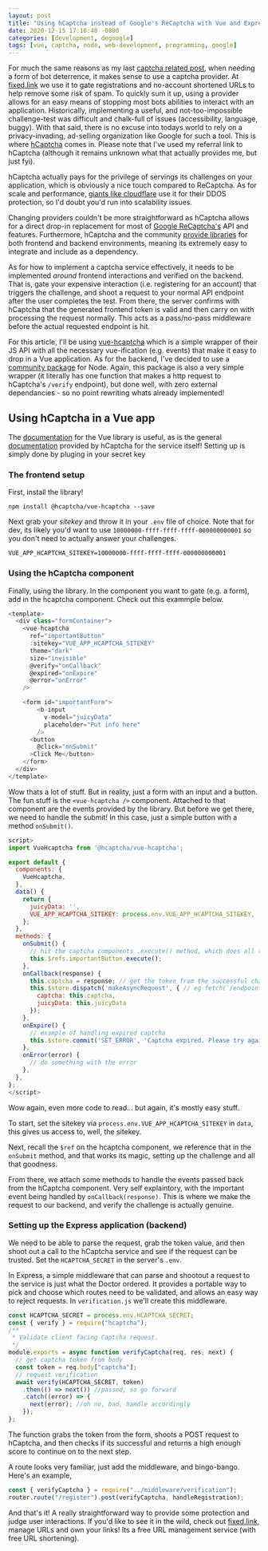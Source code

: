 ```yaml
---
layout: post
title: "Using hCaptcha instead of Google's ReCaptcha with Vue and Express"
date: 2020-12-15 17:10:48 -0800
categories: [development, degoogle]
tags: [vue, captcha, node, web-development, programming, google]
---
```


For much the same reasons as my last [captcha related post](/development/opinion/2020/03/06/google-captcha-express-js.html), when needing a form of bot deterrence, it makes sense to use a captcha provider. At [fixed.link](https://fixed.link) we use it to gate registrations and no-account shortened URLs to help remove some risk of spam. To quickly sum it up, using a provider allows for an easy means of stopping most bots abilities to interact with an application. Historically, implementing a useful, and not-too-impossible challenge-test was difficult and chalk-full of issues (accessibility, language, buggy). With that said, there is no excuse into todays world to rely on a privacy-invading, ad-selling organization like Google for such a tool. This is where [hCaptcha](https://hCaptcha.com/?r=1d541b532693) comes in. Please note that I've used my referral link to hCaptcha (although it remains unknown what that actually provides me, but just fyi).

hCaptcha actually pays for the privilege of servings its challenges on your application, which is obviously a nice touch compared to ReCaptcha. As for scale and performance, [giants like cloudflare](https://blog.cloudflare.com/moving-from-recaptcha-to-hcaptcha/) use it for their DDOS protection, so I'd doubt you'd run into scalability issues.

Changing providers couldn't be more straightforward as hCaptcha allows for a direct drop-in replacement for most of [Google ReCaptcha's](https://developers.google.com/recaptcha/) API and features. Furthermore, hCaptcha and the community [provide libraries](https://github.com/hCaptcha) for both frontend and backend environments, meaning its extremely easy to integrate and include as a dependency.

As for how to implement a captcha service effectively, it needs to be implemented _around_ frontend interactions and verified on the backend. That is, gate your expensive interaction (i.e. registering for an account) that triggers the challenge, and shoot a request to your normal API endpoint after the user completes the test. From there, the server confirms with hCaptcha that the generated frontend token is valid and then carry on with processing the request normally. This acts as a pass/no-pass middleware before the actual requested endpoint is hit.

For this article, I'll be using [vue-hcaptcha](https://github.com/hCaptcha/vue-hcaptcha) which is a simple wrapper of their JS API with all the necessary vue-ification (e.g. events) that make it easy to drop in a Vue application. As for the backend, I've decided to use a [community package](https://github.com/vastus/node-hcaptcha) for Node. Again, this package is also a very simple wrapper (it literally has one function that makes a http request to hCaptcha's `/verify` endpoint), but done well, with zero external dependancies - so no point rewriting whats already implemented!

## Using hCaptcha in a Vue app

The [documentation](https://github.com/hCaptcha/vue-hcaptcha) for the Vue library is useful, as is the general [documentation](https://docs.hcaptcha.com/) provided by hCaptcha for the service itself! Setting up is simply done by pluging in your secret key

### The frontend setup

First, install the library!

`npm install @hcaptcha/vue-hcaptcha --save`

Next grab your _sitekey_ and throw it in your `.env` file of choice. Note that for dev, its likely you'd want to use `10000000-ffff-ffff-ffff-000000000001` so you don't need to actually answer your challenges.

```env
VUE_APP_HCAPTCHA_SITEKEY=10000000-ffff-ffff-ffff-000000000001
```

### Using the hCaptcha component

Finally, using the library. In the component you want to gate (e.g. a form), add in the hcaptcha component. Check out this exammple below.

```js
<template>
  <div class="formContainer">
    <vue-hcaptcha
      ref="importantButton"
      :sitekey="VUE_APP_HCAPTCHA_SITEKEY"
      theme="dark"
      size="invisible"
      @verify="onCallback"
      @expired="onExpire"
      @error="onError"
    />

    <form id="importantForm">
        <b-input
          v-model="juicyData"
          placeholder="Put info here"
        />
      <button
        @click="onSubmit"
      >Click Me</button>
    </form>
  </div>
</template>
```

Wow thats a lot of stuff. But in reality, just a form with an input and a button. The fun stuff is the `<vue-hcaptcha />` component. Attached to that component are the events provided by the library. But before we get there, we need to handle the submit! In this case, just a simple button with a method `onSubmit()`.

```js
script>
import VueHcaptcha from '@hcaptcha/vue-hcaptcha';

export default {
  components: {
    VueHcaptcha,
  },
  data() {
    return {
      juicyData: '',
      VUE_APP_HCAPTCHA_SITEKEY: process.env.VUE_APP_HCAPTCHA_SITEKEY,
    };
  },
  methods: {
    onSubmit() {
      // hit the captcha components .execute() method, which does all the heavy lifting
      this.$refs.importantButton.execute();
    },
    onCallback(response) {
      this.captcha = response; // get the token from the successful challenge
      this.$store.dispatch('makeAsyncRequest', { // eg fetch(`/endpoint`, {payload})
        captcha: this.captcha,
        juicyData: this.juicyData
      });
    },
    onExpire() {
      // example of handling expired captcha
      this.$store.commit('SET_ERROR', 'Captcha expired. Please try again.');
    },
    onError(error) {
      // do something with the error
    },
  },
};
</script>
```

Wow again, even more code to read... but again, it's mostly easy stuff.

To start, set the sitekey via `process.env.VUE_APP_HCAPTCHA_SITEKEY` in `data`, this gives us access to, well, the sitekey.

Next, recall the `$ref` on the hcaptcha component, we reference that in the `onSubmit` method, and that works its magic, setting up the challenge and all that goodness.

From there, we attach some methods to handle the events passed back from the hCaptcha component. Very self explaintory, with the important event being handled by `onCallback(response)`. This is where we make the request to our backend, and verify the challenge is actually genuine.

### Setting up the Express application (backend)

We need to be able to parse the request, grab the token value, and then shoot out a call to the hCaptcha service and see if the request can be trusted. Set the `HCAPTCHA_SECRET` in the server's `.env`.

In Express, a simple middleware that can parse and shootout a request to the service is just what the Doctor ordered. It provides a portable way to pick and choose which routes need to be validated, and allows an easy way to reject requests. In `verification.js` we'll create this middleware.

```javascript
const HCAPTCHA_SECRET = process.env.HCAPTCHA_SECRET;
const { verify } = require("hcaptcha");
/**
 * Validate client facing Captcha request.
 */
module.exports = async function verifyCaptcha(req, res, next) {
  // get captcha token from body
  const token = req.body["captcha"];
  // request verification
  await verify(HCAPTCHA_SECRET, token)
    .then(() => next()) //passed, so go forward
    .catch((error) => {
      next(error); //oh no, bad, handle accordingly
    });
};
```

The function grabs the token from the form, shoots a POST request to hCaptcha, and then checks if its successful and returns a high enough score to continue on to the next step.

A route looks very familiar, just add the middleware, and bingo-bango. Here's an example,

```js
const { verifyCaptcha } = require("../middleware/verification");
router.route("/register").post(verifyCaptcha, handleRegistration);
```

And that's it! A really straightforward way to provide some protection and judge user interactions. If you'd like to see it in the wild, check out [fixed.link](https://fixed.link), manage URLs and own your links! Its a free URL management service (with free URL shortening).
